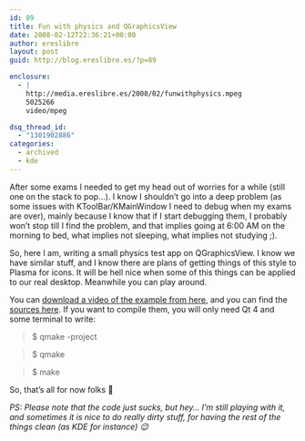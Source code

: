 ```yaml
---
id: 89
title: Fun with physics and QGraphicsView
date: 2008-02-12T22:36:21+00:00
author: ereslibre
layout: post
guid: http://blog.ereslibre.es/?p=89

enclosure:
  - |
    http://media.ereslibre.es/2008/02/funwithphysics.mpeg
    5025266
    video/mpeg

dsq_thread_id:
  - "1301902886"
categories:
  - archived
  - kde
---
```

After some exams I needed to get my head out of worries for a while (still one on the stack to pop&#8230;). I know I shouldn&#8217;t go into a deep problem (as some issues with KToolBar/KMainWindow I need to debug when my exams are over), mainly because I know that if I start debugging them, I probably won&#8217;t stop till I find the problem, and that implies going at 6:00 AM on the morning to bed, what implies not sleeping, what implies not studying ;).

So, here I am, writing a small physics test app on QGraphicsView. I know we have similar stuff, and I know there are plans of getting things of this style to Plasma for icons. It will be hell nice when some of this things can be applied to our real desktop. Meanwhile you can play around.

You can <a href="http://media.ereslibre.es/2008/02/funwithphysics.mpeg" target="_blank">download a video of the example from here</a>, and you can find the <a href="http://media.ereslibre.es/2008/02/iconsproof" target="_blank">sources here</a>. If you want to compile them, you will only need Qt 4 and some terminal to write:

> $ qmake -project

> $ qmake

> $ make

So, that&#8217;s all for now folks 🙂

_PS: Please note that the code just sucks, but hey&#8230; I&#8217;m still playing with it, and sometimes it is nice to do really dirty stuff, for having the rest of the things clean (as KDE for instance) 😉_
